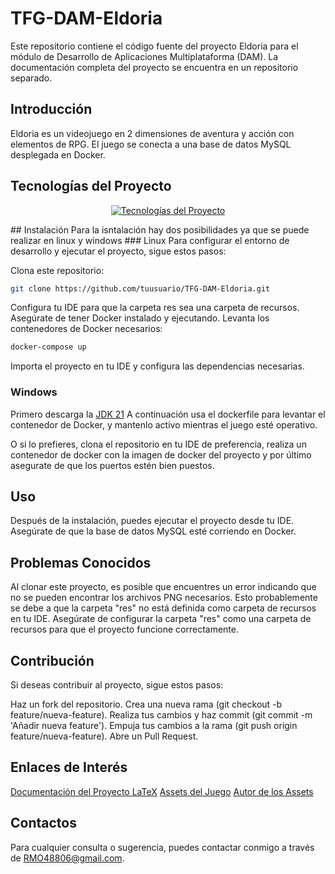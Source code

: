 # TFG-DAM-Eldoria
Este repositorio contiene el código fuente del proyecto Eldoria para el módulo de Desarrollo de Aplicaciones Multiplataforma (DAM). La documentación completa del proyecto se encuentra en un repositorio separado.

## Introducción
Eldoria es un videojuego en 2 dimensiones de aventura y acción con elementos de RPG. El juego se conecta a una base de datos MySQL desplegada en Docker.

## Tecnologías del Proyecto
<p align="center">
  <a href="https://skillicons.dev">
    <img src="https://skillicons.dev/icons?i=java,docker,idea,linux,mysql,latex" alt="Tecnologías del Proyecto" />
  </a>
</p>
## Instalación
Para la isntalación hay dos posibilidades ya que se puede realizar en linux y windows
### Linux
Para configurar el entorno de desarrollo y ejecutar el proyecto, sigue estos pasos:

Clona este repositorio:
```bash
git clone https://github.com/tuusuario/TFG-DAM-Eldoria.git
```
Configura tu IDE para que la carpeta res sea una carpeta de recursos.
Asegúrate de tener Docker instalado y ejecutando.
Levanta los contenedores de Docker necesarios:
```bash
docker-compose up
```
Importa el proyecto en tu IDE y configura las dependencias necesarias.


### Windows

Primero descarga la [JDK 21](https://www.oracle.com/java/technologies/javase/jdk21-archive-downloads.html)
A continuación usa el dockerfile para levantar el contenedor de Docker, y mantenlo activo mientras el juego esté operativo.

O si lo prefieres, clona el repositorio en tu IDE de preferencia, realiza un contenedor de docker con la imagen de docker del proyecto y por último asegurate de que los puertos estén bien puestos.

## Uso
Después de la instalación, puedes ejecutar el proyecto desde tu IDE. Asegúrate de que la base de datos MySQL esté corriendo en Docker.

## Problemas Conocidos
Al clonar este proyecto, es posible que encuentres un error indicando que no se pueden encontrar los archivos PNG necesarios. Esto probablemente se debe a que la carpeta "res" no está definida como carpeta de recursos en tu IDE. Asegúrate de configurar la carpeta "res" como una carpeta de recursos para que el proyecto funcione correctamente.

## Contribución
Si deseas contribuir al proyecto, sigue estos pasos:

Haz un fork del repositorio.
Crea una nueva rama (git checkout -b feature/nueva-feature).
Realiza tus cambios y haz commit (git commit -m 'Añadir nueva feature').
Empuja tus cambios a la rama (git push origin feature/nueva-feature).
Abre un Pull Request.

## Enlaces de Interés
[Documentación del Proyecto LaTeX](https://github.com/Pisa-17/documentationEldoriaTFG)
[Assets del Juego](https://pixel-boy.itch.io/ninja-adventure-asset-pack)
[Autor de los Assets](https://twitter.com/2Pblog1)
## Contactos
Para cualquier consulta o sugerencia, puedes contactar conmigo a través de RMO48806@gmail.com.
